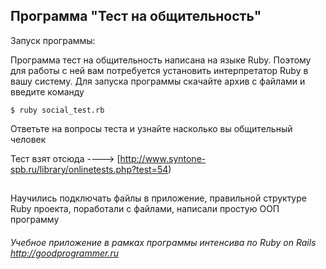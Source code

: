 ## Программа "Тест на общительность"
Запуск программы: 

Программа тест на общительность написана на языке Ruby. Поэтому для работы с ней вам потребуется 
установить интерпретатор Ruby в вашу систему. 
Для запуска программы скачайте архив с файлами и введите команду
        
  <code>$ ruby social_test.rb</code>

Ответьте на вопросы теста и узнайте насколько вы общительный человек 

Тест взят отсюда ----> [http://www.syntone-spb.ru/library/onlinetests.php?test=54)
## 

Научились подключать файлы в приложение, правильной структуре Ruby проекта, 
поработали с файлами, написали простую ООП программу

###### Учебное приложение в рамках программы интенсива по Ruby on Rails http://goodprogrammer.ru

